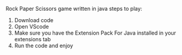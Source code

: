 Rock Paper Scissors game written in java
steps to play:
1. Download code
2. Open VScode
3. Make sure you have the Extension Pack For Java installed in your extensions tab
4. Run the code and enjoy
